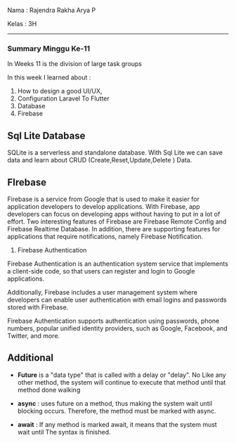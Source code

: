 Nama  : Rajendra Rakha Arya P

Kelas : 3H

---

### Summary Minggu Ke-11

In Weeks 11 is the division of large task groups

In this week I learned about :

1. How to design a good UI/UX,
2. Configuration Laravel To Flutter 
3. Database 
4. Firebase 

## Sql Lite Database 

SQLite is a serverless and standalone database. With Sql Lite we can save data and learn about CRUD (Create,Reset,Update,Delete ) Data.

## FIrebase

Firebase is a service from Google that is used to make it easier for application developers to develop applications. With Firebase, app developers can focus on developing apps without having to put in a lot of effort. Two interesting features of Firebase are Firebase Remote Config and Firebase Realtime Database. In addition, there are supporting features for applications that require notifications, namely Firebase Notification.

1. Firebase Authentication

Firebase Authentication is an authentication system service that implements a client-side code, so that users can register and login to Google applications.

Additionally, Firebase includes a user management system where developers can enable user authentication with email logins and passwords stored with Firebase.

Firebase Authentication supports authentication using passwords, phone numbers, popular unified identity providers, such as Google, Facebook, and Twitter, and more.

## Additional 

- **Future** is a "data type" that is called with a delay or "delay". No
Like any other method, the system will continue to execute that method until that method
done walking

- **async** : uses future on a method, thus making the system wait until blocking occurs. Therefore, the method must be marked with async.

- **await** : If any method is marked await, it means that the system must wait until The syntax is finished.